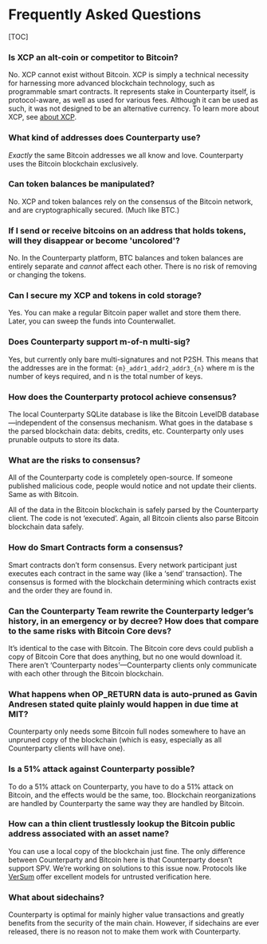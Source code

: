 Frequently Asked Questions
========

[TOC]

### Is XCP an alt-coin or competitor to Bitcoin?

No. XCP cannot exist without Bitcoin. XCP is simply a technical necessity for harnessing more advanced blockchain technology, such as programmable smart contracts. It represents stake in Counterparty itself, is protocol-aware, as well as used for various fees. Although it can be used as such, it was not designed to be an alternative currency. To learn more about XCP, see [about XCP](about_xcp.md).

### What kind of addresses does Counterparty use?

_Exactly_ the same Bitcoin addresses we all know and love. Counterparty uses the Bitcoin blockchain exclusively.

### Can token balances be manipulated? 

No. XCP and token balances rely on the consensus of the Bitcoin network, and are cryptographically secured. (Much like BTC.) 

### If I send or receive bitcoins on an address that holds tokens, will they disappear or become 'uncolored'?

No. In the Counterparty platform, BTC balances and token balances are entirely separate and _cannot_ affect each other. There is no risk of removing or changing the tokens.

### Can I secure my XCP and tokens in cold storage?

Yes. You can make a regular Bitcoin paper wallet and store them there. Later, you can sweep the funds into Counterwallet.

### Does Counterparty support m-of-n multi-sig?

Yes, but currently only bare multi-signatures and not P2SH. This means that the addresses are in the format:
`{m}_addr1_addr2_addr3_{n}` where m is the number of keys required, and n is the total number of keys.

### How does the Counterparty protocol achieve consensus? 

The local Counterparty SQLite database is like the Bitcoin LevelDB database—independent of the consensus mechanism. What goes in the database s the parsed blockchain data: debits, credits, etc. Counterparty only uses prunable outputs to store its data. 

### What are the risks to consensus?

All of the Counterparty code is completely open-source. If someone published malicious code, people would notice and not update their clients. Same as with Bitcoin.

All of the data in the Bitcoin blockchain is safely parsed by the Counterparty client. The code is not ‘executed’. Again, all Bitcoin clients also parse Bitcoin blockchain data safely.

### How do Smart Contracts form a consensus?

Smart contracts don’t form consensus. Every network participant just executes each contract in the same way (like a ‘send’ transaction). The consensus is formed with the blockchain determining which contracts exist and the order they are found in.

### Can the Counterparty Team rewrite the Counterparty ledger’s history, in an emergency or by decree? How does that compare to the same risks with Bitcoin Core devs?

It’s identical to the case with Bitcoin. The Bitcoin core devs could publish a copy of Bitcoin Core that does anything, but no one would download it. There aren’t ‘Counterparty nodes’—Counterparty clients only communicate with each other through the Bitcoin blockchain.

### What happens when OP_RETURN data is auto-pruned as Gavin Andresen stated quite plainly would happen in due time at MIT?

Counterparty only needs some Bitcoin full nodes somewhere to have an unpruned copy of the blockchain (which is easy, especially as all Counterparty clients will have one).

### Is a 51% attack against Counterparty possible?

To do a 51% attack on Counterparty, you have to do a 51% attack on Bitcoin, and the effects would be the same, too. Blockchain reorganizations are handled by Counterparty the same way they are handled by Bitcoin.

### How can a thin client trustlessly lookup the Bitcoin public address associated with an asset name?

You can use a local copy of the blockchain just fine. The only difference between Counterparty and Bitcoin here is that Counterparty doesn’t support SPV. We’re working on solutions to this issue now. Protocols like [VerSum](http://www.bu.edu/hic/files/2015/01/versum-ccs14.pdf) offer excellent models for untrusted verification here.

### What about sidechains?

Counterparty is optimal for mainly higher value transactions and greatly benefits from the security of the main chain. However, if sidechains are ever released, there is no reason not to make them work with Counterparty.

